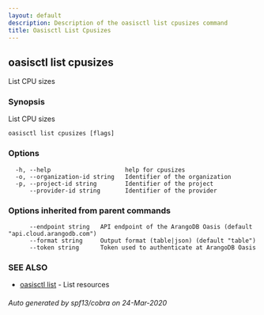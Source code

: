 ```yaml
---
layout: default
description: Description of the oasisctl list cpusizes command
title: Oasisctl List Cpusizes
---
```

## oasisctl list cpusizes

List CPU sizes

### Synopsis

List CPU sizes

```
oasisctl list cpusizes [flags]
```

### Options

```
  -h, --help                     help for cpusizes
  -o, --organization-id string   Identifier of the organization
  -p, --project-id string        Identifier of the project
      --provider-id string       Identifier of the provider
```

### Options inherited from parent commands

```
      --endpoint string   API endpoint of the ArangoDB Oasis (default "api.cloud.arangodb.com")
      --format string     Output format (table|json) (default "table")
      --token string      Token used to authenticate at ArangoDB Oasis
```

### SEE ALSO

* [oasisctl list](oasisctl_list.md)	 - List resources

###### Auto generated by spf13/cobra on 24-Mar-2020
